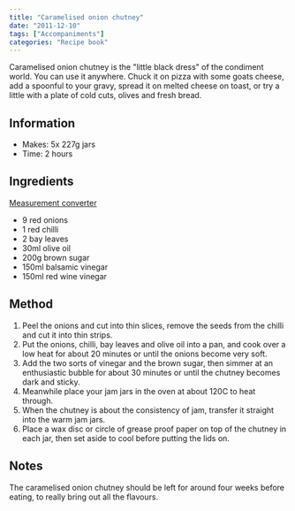 ```yaml
---
title: "Caramelised onion chutney"
date: "2011-12-10"
tags: ["Accompaniments"]
categories: "Recipe book"
---
```


Caramelised onion chutney is the "little black dress" of the condiment world. You can use it anywhere. Chuck it on pizza with some goats cheese, add a spoonful to your gravy, spread it on melted cheese on toast, or try a little with a plate of cold cuts, olives and fresh bread.

## Information

* Makes: 5x 227g jars
* Time: 2 hours

## Ingredients

[Measurement converter](https://www.unitconverters.net/)

* 9 red onions
* 1 red chilli
* 2 bay leaves
* 30ml olive oil
* 200g brown sugar
* 150ml balsamic vinegar
* 150ml red wine vinegar

## Method

1. Peel the onions and cut into thin slices, remove the seeds from the chilli and cut it into thin strips.
2. Put the onions, chilli, bay leaves and olive oil into a pan, and cook over a low heat for about 20 minutes or until the onions become very soft.
3. Add the two sorts of vinegar and the brown sugar, then simmer at an enthusiastic bubble for about 30 minutes or until the chutney becomes dark and sticky.
4. Meanwhile place your jam jars in the oven at about 120C to heat through.
5. When the chutney is about the consistency of jam, transfer it straight into the warm jam jars.
6. Place a wax disc or circle of grease proof paper on top of the chutney in each jar, then set aside to cool before putting the lids on.

## Notes

The caramelised onion chutney should be left for around four weeks before eating, to really bring out all the flavours.
